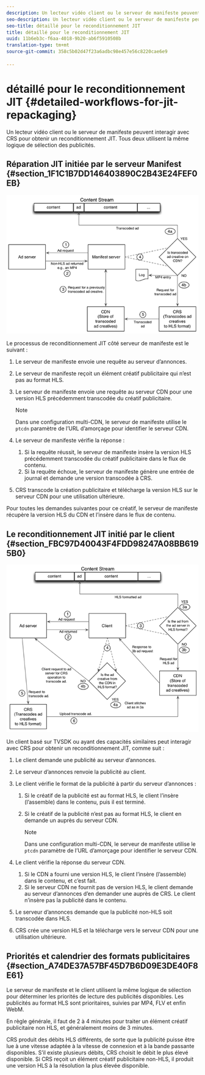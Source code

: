 ```yaml
---
description: Un lecteur vidéo client ou le serveur de manifeste peuvent interagir avec CRS pour obtenir un reconditionnement JIT. Tous deux utilisent la même logique de sélection des publicités.
seo-description: Un lecteur vidéo client ou le serveur de manifeste peuvent interagir avec CRS pour obtenir un reconditionnement JIT. Tous deux utilisent la même logique de sélection des publicités.
seo-title: détaillé pour le reconditionnement JIT
title: détaillé pour le reconditionnement JIT
uuid: 11b6eb3c-f6aa-4018-9b20-ab6f5910508b
translation-type: tm+mt
source-git-commit: 358c5b02d47f23a6adbc98e457e56c8220cae6e9

---
```



# détaillé pour le reconditionnement JIT {#detailed-workflows-for-jit-repackaging}

Un lecteur vidéo client ou le serveur de manifeste peuvent interagir avec CRS pour obtenir un reconditionnement JIT. Tous deux utilisent la même logique de sélection des publicités.

## Réparation JIT initiée par le serveur Manifest {#section_1F1C1B7DD146403890C2B43E24FEF0EB}

![](assets/ssai_JIT-workflow_web.png)

Le processus de reconditionnement JIT côté serveur de manifeste est le suivant :

1. Le serveur de manifeste envoie une requête au serveur d’annonces.
1. Le serveur de manifeste reçoit un élément créatif publicitaire qui n’est pas au format HLS.
1. Le serveur de manifeste envoie une requête au serveur CDN pour une version HLS précédemment transcodée du créatif publicitaire.

   >[!NOTE]
   >
   >Dans une configuration multi-CDN, le serveur de manifeste utilise le `ptcdn` paramètre de l’URL d’amorçage pour identifier le serveur CDN.

1. Le serveur de manifeste vérifie la réponse :

   1. Si la requête réussit, le serveur de manifeste insère la version HLS précédemment transcodée du créatif publicitaire dans le flux de contenu.
   1. Si la requête échoue, le serveur de manifeste génère une entrée de journal et demande une version transcodée à CRS.

1. CRS transcode la création publicitaire et télécharge la version HLS sur le serveur CDN pour une utilisation ultérieure.

Pour toutes les demandes suivantes pour ce créatif, le serveur de manifeste récupère la version HLS du CDN et l’insère dans le flux de contenu.

## Le reconditionnement JIT initié par le client {#section_FBC97D40043F4FDD98247A08BB6195B0}

<!--<a id="fig_hkn_ndt_3z"></a>-->

![](assets/ssai_JIT-workflow_client_web.png)

Un client basé sur TVSDK ou ayant des capacités similaires peut interagir avec CRS pour obtenir un reconditionnement JIT, comme suit :

1. Le client demande une publicité au serveur d’annonces.
1. Le serveur d’annonces renvoie la publicité au client.
1. Le client vérifie le format de la publicité à partir du serveur d’annonces :

   1. Si le créatif de la publicité est au format HLS, le client l’insère (l’assemble) dans le contenu, puis il est terminé.
   1. Si le créatif de la publicité n’est pas au format HLS, le client en demande un auprès du serveur CDN.

      >[!NOTE]
      >
      >Dans une configuration multi-CDN, le serveur de manifeste utilise le `ptcdn` paramètre de l’URL d’amorçage pour identifier le serveur CDN.

1. Le client vérifie la réponse du serveur CDN.

   1. Si le CDN a fourni une version HLS, le client l’insère (l’assemble) dans le contenu, et c’est fait.
   1. Si le serveur CDN ne fournit pas de version HLS, le client demande au serveur d’annonces d’en demander une auprès de CRS. Le client n’insère pas la publicité dans le contenu.

1. Le serveur d’annonces demande que la publicité non-HLS soit transcodée dans HLS.
1. CRS crée une version HLS et la télécharge vers le serveur CDN pour une utilisation ultérieure.

## Priorités et calendrier des formats publicitaires {#section_A74DE37A57BF45D7B6D09E3DE40F8E61}

Le serveur de manifeste et le client utilisent la même logique de sélection pour déterminer les priorités de lecture des publicités disponibles. Les publicités au format HLS sont prioritaires, suivies par MP4, FLV et enfin WebM.

En règle générale, il faut de 2 à 4 minutes pour traiter un élément créatif publicitaire non HLS, et généralement moins de 3 minutes.

CRS produit des débits HLS différents, de sorte que la publicité puisse être lue à une vitesse adaptée à la vitesse de connexion et à la bande passante disponibles. S’il existe plusieurs débits, CRS choisit le débit le plus élevé disponible. Si CRS reçoit un élément créatif publicitaire non-HLS, il produit une version HLS à la résolution la plus élevée disponible.